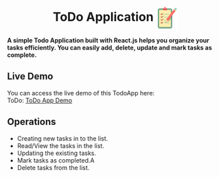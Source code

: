 <br>
<h1 align=center>
<span> ToDo Application </span>
<img align="center" src="./public/favicon-1.png" alt="" width="50" height="50">
</h1>

**A simple Todo Application built with React.js helps you organize your tasks efficiently. You can easily add, delete, update and mark tasks as complete.**

## Live Demo

You can access the live demo of this TodoApp here:
<br>
ToDo: [ToDo App Demo]()


## Operations

- Creating new tasks in to the list.
- Read/View the tasks in the list.
- Updating the existing tasks.
- Mark tasks as completed.A
- Delete tasks from the list.
